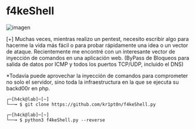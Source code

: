 # f4keShell
![imagen](https://i.ibb.co/JF4vVK4/cap.png)

[+] Muchas veces, mientras realizo un pentest, necesito escribir algo para hacerme la vida más fácil o para probar rápidamente una idea o un vector de ataque. Recientemente me encontré con un interesante vector de inyección de comandos en una aplicación web.
(ByPass de Bloqueos para salida de datos por ICMP y todos los puertos TCP/UDP, incluido el DNS)

*Todavía puede aprovechar la inyección de comandos para comprometer no solo el servidor, sino toda la infraestructura en la que se ejecuta su backd00r en php.

    ┌─[h4ck@lab]─[~]
    └──╼ $ git clone https://github.com/kr1pt0n/f4keShell.py
    
    ┌─[h4ck@lab]─[~]
    └──╼ $ python3 f4keShell.py --reverse
